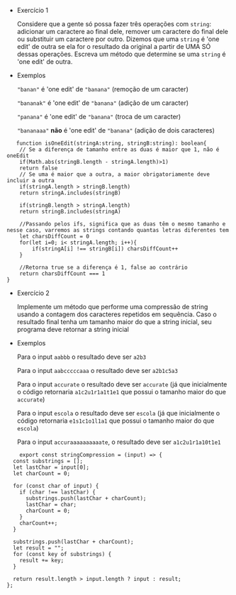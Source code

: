 - Exercício 1
    
    Considere que a gente só possa fazer três operações com `string`: adicionar um caractere ao final dele, remover um caractere do final dele ou substituir um caractere por outro. Dizemos que uma `string` é 'one edit' de outra se ela for o resultado da original a partir de UMA SÓ dessas operações. Escreva um método que determine se uma `string` é  'one edit' de outra.

-  Exemplos

    `"banan"` é 'one edit' de `"banana"` (remoção de um caracter)

    `"bananak"` é 'one edit' de `"banana"` (adição de um caracter)

    `"panana"` é 'one edit' de `"banana"` (troca de um caracter)

    `"bananaaa"` **não** é 'one edit' de `"banana"` (adição de dois caracteres)

```tsx
   function isOneEdit(stringA:string, stringB:string): boolean{
    // Se a diferença de tamanho entre as duas é maior que 1, não é oneEdit
    if(Math.abs(stringB.length - stringA.length)>1)
    return false
    // Se uma é maior que a outra, a maior obrigatoriamente deve    incluir a outra
    if(stringA.length > stringB.length)
    return stringA.includes(stringB)

    if(stringB.length > stringA.length)
    return stringB.includes(stringA)

    //Passando pelos ifs, significa que as duas têm o mesmo tamanho e nesse caso, varremos as strings contando quantas letras diferentes tem
    let charsDiffCount = 0 
    for(let i=0; i< stringA.length; i++){
        if(stringA[i] !== stringB[i]) charsDiffCount++
    }

    //Retorna true se a diferença é 1, false ao contrário
    return charsDiffCount === 1
}
 ```

- Exercício 2
    
    Implemente um método que performe uma compressão de string usando a contagem dos caracteres repetidos em sequência. Caso o resultado final tenha um tamanho maior do que a string inicial, seu programa deve retornar a string inicial

- Exemplos
    
    Para o input `aabbb` o resultado deve ser `a2b3`
    
    Para o input `aabcccccaaa` o resultado deve ser `a2b1c5a3`
    
    Para o input `accurate` o resultado deve ser `accurate` (já que inicialmente o código retornaria `a1c2u1r1a1t1e1` que possui o tamanho maior do que `accurate`)
    
    Para o input `escola` o resultado deve ser `escola` (já que inicialmente o código retornaria `e1s1c1o1l1a1` que possui o tamanho maior do que `escola`)
    
    Para o input `accuraaaaaaaaaate`, o resultado deve ser `a1c2u1r1a10t1e1`
    
```tsx
    export const stringCompression = (input) => {
  const substrings = [];
  let lastChar = input[0];
  let charCount = 0;

  for (const char of input) {
    if (char !== lastChar) {
      substrings.push(lastChar + charCount);
      lastChar = char;
      charCount = 0;
    }
    charCount++;
  }

  substrings.push(lastChar + charCount);
  let result = "";
  for (const key of substrings) {
    result += key;
  }

  return result.length > input.length ? input : result;
};
```